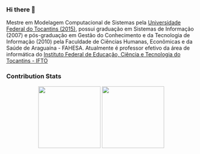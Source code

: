 ### Hi there 👋

<!--
**fagno/fagno** is a ✨ _special_ ✨ repository because its `README.md` (this file) appears on your GitHub profile.

Here are some ideas to get you started:

- 🔭 I’m currently working on ...
- 🌱 I’m currently learning ...
- 👯 I’m looking to collaborate on ...
- 🤔 I’m looking for help with ...
- 💬 Ask me about ...
- 📫 How to reach me: ...
- 😄 Pronouns: ...
- ⚡ Fun fact: ...
-->

Mestre em Modelagem Computacional de Sistemas pela [Universidade Federal do Tocantins (2015)](https://ww2.uft.edu.br), possui graduação em Sistemas de Informação (2007) e pós-graduação em Gestão do Conhecimento e da Tecnologia de Informação (2010) pela Faculdade de Ciências Humanas, Econômicas e da Saúde de Araguaína - FAHESA. Atualmente é professor efetivo da área de informática do [Instituto Federal de Educação, Ciência e Tecnologia do Tocantins - IFTO](http://ifto.edu.br)

### Contribution Stats

<p align="center">
  <img src="https://github-readme-stats.vercel.app/api?username=fagno&show_icons=true&theme=highcontrast" height="165px"/>
  <img src="https://github-readme-stats-sigma-five.vercel.app/api/top-langs/?username=fagno&layout=compact&show_icons=true&&theme=highcontrast" height="165px"/>
</p>
